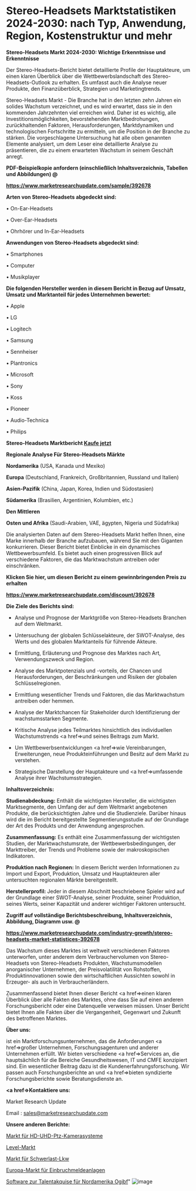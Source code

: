 # Stereo-Headsets Marktstatistiken 2024-2030: nach Typ, Anwendung, Region, Kostenstruktur und mehr

<strong>Stereo-Headsets Markt 2024-2030: Wichtige Erkenntnisse und Erkenntnisse</strong>

Der Stereo-Headsets-Bericht bietet detaillierte Profile der Hauptakteure, um einen klaren Überblick über die Wettbewerbslandschaft des Stereo-Headsets-Outlook zu erhalten. Es umfasst auch die Analyse neuer Produkte, den Finanzüberblick, Strategien und Marketingtrends.

Stereo-Headsets Markt - Die Branche hat in den letzten zehn Jahren ein solides Wachstum verzeichnet, und es wird erwartet, dass sie in den kommenden Jahrzehnten viel erreichen wird. Daher ist es wichtig, alle Investitionsmöglichkeiten, bevorstehenden Marktbedrohungen, zurückhaltenden Faktoren, Herausforderungen, Marktdynamiken und technologischen Fortschritte zu ermitteln, um die Position in der Branche zu stärken. Die vorgeschlagene Untersuchung hat alle oben genannten Elemente analysiert, um dem Leser eine detaillierte Analyse zu präsentieren, die zu einem erwarteten Wachstum in seinem Geschäft anregt.



<strong><b>PDF-Beispielkopie anfordern (einschließlich Inhaltsverzeichnis, Tabellen und Abbildungen) @ </b></strong>

<strong><a href=https://www.marketresearchupdate.com/sample/392678>

<strong>https://www.marketresearchupdate.com/sample/392678</u></a></strong></strong>



<strong>Arten von Stereo-Headsets abgedeckt sind:</strong>

• On-Ear-Headsets

• Over-Ear-Headsets

• Ohrhörer und In-Ear-Headsets



<strong>Anwendungen von Stereo-Headsets abgedeckt sind:</strong>

• Smartphones

• Computer

• Musikplayer



<strong>Die folgenden Hersteller werden in diesem Bericht in Bezug auf Umsatz, Umsatz und Marktanteil für jedes Unternehmen bewertet:</strong>

• Apple

• LG

• Logitech

• Samsung

• Sennheiser

• Plantronics

• Microsoft

• Sony

• Koss

• Pioneer

• Audio-Technica

• Philips



<strong>Stereo-Headsets Marktbericht <a href=https://www.marketresearchupdate.com/buynow/392678>Kaufe jetzt</a></strong>



<strong>Regionale Analyse Für Stereo-Headsets Märkte</strong>



<strong>Nordamerika</strong> (USA, Kanada und Mexiko)



<strong>Europa</strong> (Deutschland, Frankreich, Großbritannien, Russland und Italien)



<strong>Asien-Pazifik</strong> (China, Japan, Korea, Indien und Südostasien)



<strong>Südamerika</strong> (Brasilien, Argentinien, Kolumbien, etc.)



<strong>Den Mittleren</strong> 

<strong>Osten und Afrika</strong> (Saudi-Arabien, VAE, ägypten, Nigeria und Südafrika)

Die analysierten Daten auf dem Stereo-Headsets Markt helfen Ihnen, eine Marke innerhalb der Branche aufzubauen, während Sie mit den Giganten konkurrieren. Dieser Bericht bietet Einblicke in ein dynamisches Wettbewerbsumfeld. Es bietet auch einen progressiven Blick auf verschiedene Faktoren, die das Marktwachstum antreiben oder einschränken.



<strong>Klicken Sie hier, um diesen Bericht zu einem gewinnbringenden Preis zu erhalten
</strong>

<strong><a href=https://www.marketresearchupdate.com/discount/392678>https://www.marketresearchupdate.com/discount/392678</b></u></strong></a>



<strong>Die Ziele des Berichts sind:</strong>

- Analyse und Prognose der Marktgröße von Stereo-Headsets Branchen auf dem Weltmarkt.

- Untersuchung der globalen Schlüsselakteure, der SWOT-Analyse, des Werts und des globalen Marktanteils für führende Akteure.

- Ermittlung, Erläuterung und Prognose des Marktes nach Art, Verwendungszweck und Region.

- Analyse des Marktpotenzials und -vorteils, der Chancen und Herausforderungen, der Beschränkungen und Risiken der globalen Schlüsselregionen.

- Ermittlung wesentlicher Trends und Faktoren, die das Marktwachstum antreiben oder hemmen.

- Analyse der Marktchancen für Stakeholder durch Identifizierung der wachstumsstarken Segmente.

- Kritische Analyse jedes Teilmarktes hinsichtlich des individuellen Wachstumstrends <a href=>und</a> seines Beitrags zum Markt.

- Um Wettbewerbsentwicklungen <a href=>wie</a> Vereinbarungen, Erweiterungen, neue Produkteinführungen und Besitz auf dem Markt zu verstehen.

- Strategische Darstellung der Hauptakteure und <a href=>umfas</a>sende Analyse ihrer Wachstumsstrategien.



<strong>Inhaltsverzeichnis:</strong>



<strong>Studienabdeckung:</strong> Enthält die wichtigsten Hersteller, die wichtigsten Marktsegmente, den Umfang der auf dem Weltmarkt angebotenen Produkte, die berücksichtigten Jahre und die Studienziele. Darüber hinaus wird die im Bericht bereitgestellte Segmentierungsstudie auf der Grundlage der Art des Produkts und der Anwendung angesprochen.



<strong>Zusammenfassung:</strong> Es enthält eine Zusammenfassung der wichtigsten Studien, der Marktwachstumsrate, der Wettbewerbsbedingungen, der Markttreiber, der Trends und Probleme sowie der makroskopischen Indikatoren.



<strong>Produktion nach Regionen:</strong> In diesem Bericht werden Informationen zu Import und Export, Produktion, Umsatz und Hauptakteuren aller untersuchten regionalen Märkte bereitgestellt.



<strong>Herstellerprofil:</strong> Jeder in diesem Abschnitt beschriebene Spieler wird auf der Grundlage einer SWOT-Analyse, seiner Produkte, seiner Produktion, seines Werts, seiner Kapazität und anderer wichtiger Faktoren untersucht.



<strong><b>Zugriff auf vollständige Berichtsbeschreibung, Inhaltsverzeichnis, Abbildung, Diagramm usw. @ </b></strong>

<strong><a href=https://www.marketresearchupdate.com/industry-growth/stereo-headsets-market-statistices-392678>https://www.marketresearchupdate.com/industry-growth/stereo-headsets-market-statistices-392678</a></strong>

Das Wachstum dieses Marktes ist weltweit verschiedenen Faktoren unterworfen, unter anderem dem Verbrauchervolumen von Stereo-Headsets von Stereo-Headsets Produkten, Wachstumsmodellen anorganischer Unternehmen, der Preisvolatilität von Rohstoffen, Produktinnovationen sowie den wirtschaftlichen Aussichten sowohl in Erzeuger- als auch in Verbraucherländern.

Zusammenfassend bietet Ihnen dieser Bericht <a href=>einen</a> klaren Überblick über alle Fakten des Marktes, ohne dass Sie auf einen anderen Forschungsbericht oder eine Datenquelle verweisen müssen. Unser Bericht bietet Ihnen alle Fakten über die Vergangenheit, Gegenwart und Zukunft des betroffenen Marktes.



<strong>Über uns:</strong>

 ist ein Marktforschungsunternehmen, das die Anforderungen <a href=>großer</a> Unternehmen, Forschungsagenturen und anderer Unternehmen erfüllt. Wir bieten verschiedene <a href=>Services</a> an, die hauptsächlich für die Bereiche Gesundheitswesen, IT und CMFE konzipiert sind. Ein wesentlicher Beitrag dazu ist die Kundenerfahrungsforschung. Wir passen auch Forschungsberichte an und <a href=>bieten</a> syndizierte Forschungsberichte sowie Beratungsdienste an.



<strong><a href=>Kontaktiere uns:</a></strong>

Market Research Update

Email : sales@marketresearchupdate.com



<strong>Unsere anderen Berichte:</strong>

<a href=https://www.linkedin.com/pulse/hd-uhd-ptz-camera-systems-market-opportunities-stay-ahead>Markt für HD-UHD-Ptz-Kamerasysteme</a>

<a href=https://www.linkedin.com/pulse/level-market-report-2023-top-company-trends-future-forecasts>Level-Markt</a>

<a href=https://www.linkedin.com/pulse/heavy-duty-trucks-market-research-report-reveals>Markt für Schwerlast-Lkw</a>

<a href=https://www.linkedin.com/pulse/europe-burglar-alarms-market-2023-brief-regionwise>Europa-Markt für Einbruchmeldeanlagen</a>

<a href=https://www.linkedin.com/pulse/north-america-talent-acquisition-software-ogibf/>Software zur Talentakquise für Nordamerika Ogibf</a>"
![image](https://github.com/Gayatrikarjule/Market-Analysis-361/assets/97346546/4bb206d2-a4ec-445a-bf7e-aaf6661dcf42)
